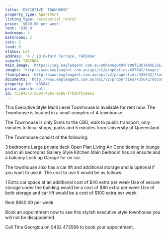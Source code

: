 ```yaml
---
title: 'EXECUTIVE  TOWNHOUSE'
property_type: Apartment
listing_type: residential_rental
price: '$630.00 per week'
rent: '630.0'
bedrooms: 3
bathrooms: 2
cars: 2
land: 0
status: Let
address: '4 / 10 Oxford Terrace, TARINGA'
suburb: TARINGA
main_image: 'https://img.eagleagent.com.au/9Oha4GgQX8YPYOOfEUkJmRXESoE=/1280x854/smart/https://s3-us-west-2.amazonaws.com/eagleagent-orig/images/6826347/416549577-image-M.jpg'
images: 'http://www.eagleagent.com.au/api/v2/properties/435642/images'
floorplans: 'http://www.eagleagent.com.au/api/v2/properties/435642/floorplans'
documents: 'http://www.eagleagent.com.au/api/v2/properties/435642/documents'
property_id: '435642'
price_search: null
id: 75594573-5503-42bc-8198-f7babfb39e62
---
```

This Executive Style Multi Level Townhouse is available for rent now. The Townhouse is located in a small complex of 4 townhouse.

The Townhouse is only 5kms to the CBD, walk to public transport, only minutes to local shops, parks and 5 minutes from University of Queensland.

The Townhouse consist of the following:

3 bedrooms
Large private deck
Open Plan Living
Air Conditioning in lounge and in all bedrooms
Gallery Style Kitchen
Main bedroom has an ensuite and a balcony
Lock up Garage for on car.

The townhouse also has a car lift and additional storage and is optional if you want to use it. The cost to use it would be as follows:

1 Extra car space at an additional cost of $40 extra per week
Use of secure storage under the building would be a cost of $60 extra per week
Use of both storage and car lift would be a cost of $100 extra per week

Rent $650.00 per week

Book an appointment now to see this stylish executive style townhouse you will not be disappointed.

Call Tina Georgiou on 0432 473589 to book  your appointment.